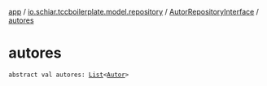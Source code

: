 [app](../../index.md) / [io.schiar.tccboilerplate.model.repository](../index.md) / [AutorRepositoryInterface](index.md) / [autores](./autores.md)

# autores

`abstract val autores: `[`List`](https://kotlinlang.org/api/latest/jvm/stdlib/kotlin.collections/-list/index.html)`<`[`Autor`](../../io.schiar.tccboilerplate.model/-autor/index.md)`>`